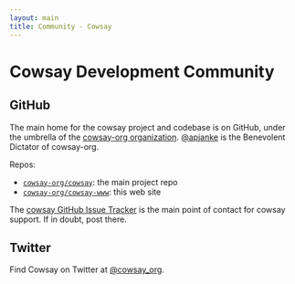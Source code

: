 ```yaml
---
layout: main
title: Community - Cowsay
---
```


# Cowsay Development Community

## GitHub

The main home for the cowsay project and codebase is on GitHub, under the umbrella of the [cowsay-org organization](https://github.com/cowsay-org). [@apjanke](https://github.com/apjanke) is the Benevolent Dictator of cowsay-org.

Repos:

* [`cowsay-org/cowsay`](https://github.com/cowsay-org/cowsay): the main project repo
* [`cowsay-org/cowsay-www`](https://github.com/cowsay-org/cowsay-www): this web site

The [cowsay GitHub Issue Tracker](https://github.com/cowsay-org/cowsay/issues) is the main point of contact for cowsay support. If in doubt, post there.

## Twitter

Find Cowsay on Twitter at [@cowsay_org](https://twitter.com/cowsay_org).
